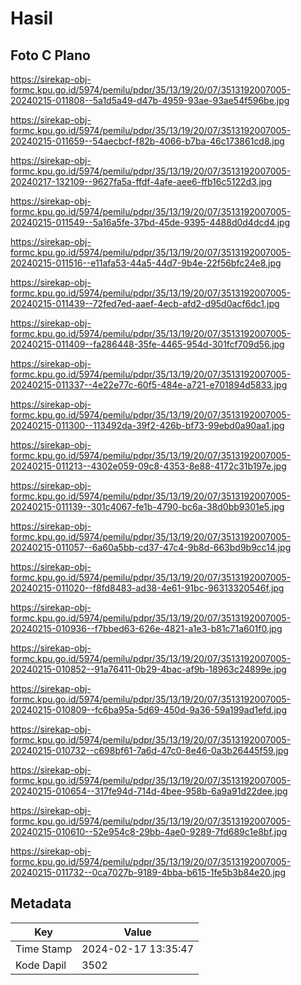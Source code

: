 # Hasil

## Foto C Plano

https://sirekap-obj-formc.kpu.go.id/5974/pemilu/pdpr/35/13/19/20/07/3513192007005-20240215-011808--5a1d5a49-d47b-4959-93ae-93ae54f596be.jpg

https://sirekap-obj-formc.kpu.go.id/5974/pemilu/pdpr/35/13/19/20/07/3513192007005-20240215-011659--54aecbcf-f82b-4066-b7ba-46c173861cd8.jpg

https://sirekap-obj-formc.kpu.go.id/5974/pemilu/pdpr/35/13/19/20/07/3513192007005-20240217-132109--9627fa5a-ffdf-4afe-aee6-ffb16c5122d3.jpg

https://sirekap-obj-formc.kpu.go.id/5974/pemilu/pdpr/35/13/19/20/07/3513192007005-20240215-011549--5a16a5fe-37bd-45de-9395-4488d0d4dcd4.jpg

https://sirekap-obj-formc.kpu.go.id/5974/pemilu/pdpr/35/13/19/20/07/3513192007005-20240215-011516--e11afa53-44a5-44d7-9b4e-22f56bfc24e8.jpg

https://sirekap-obj-formc.kpu.go.id/5974/pemilu/pdpr/35/13/19/20/07/3513192007005-20240215-011439--72fed7ed-aaef-4ecb-afd2-d95d0acf6dc1.jpg

https://sirekap-obj-formc.kpu.go.id/5974/pemilu/pdpr/35/13/19/20/07/3513192007005-20240215-011409--fa286448-35fe-4465-954d-301fcf709d56.jpg

https://sirekap-obj-formc.kpu.go.id/5974/pemilu/pdpr/35/13/19/20/07/3513192007005-20240215-011337--4e22e77c-60f5-484e-a721-e701894d5833.jpg

https://sirekap-obj-formc.kpu.go.id/5974/pemilu/pdpr/35/13/19/20/07/3513192007005-20240215-011300--113492da-39f2-426b-bf73-99ebd0a90aa1.jpg

https://sirekap-obj-formc.kpu.go.id/5974/pemilu/pdpr/35/13/19/20/07/3513192007005-20240215-011213--4302e059-09c8-4353-8e88-4172c31b197e.jpg

https://sirekap-obj-formc.kpu.go.id/5974/pemilu/pdpr/35/13/19/20/07/3513192007005-20240215-011139--301c4067-fe1b-4790-bc6a-38d0bb9301e5.jpg

https://sirekap-obj-formc.kpu.go.id/5974/pemilu/pdpr/35/13/19/20/07/3513192007005-20240215-011057--6a60a5bb-cd37-47c4-9b8d-663bd9b9cc14.jpg

https://sirekap-obj-formc.kpu.go.id/5974/pemilu/pdpr/35/13/19/20/07/3513192007005-20240215-011020--f8fd8483-ad38-4e61-91bc-96313320546f.jpg

https://sirekap-obj-formc.kpu.go.id/5974/pemilu/pdpr/35/13/19/20/07/3513192007005-20240215-010936--f7bbed63-626e-4821-a1e3-b81c71a601f0.jpg

https://sirekap-obj-formc.kpu.go.id/5974/pemilu/pdpr/35/13/19/20/07/3513192007005-20240215-010852--91a76411-0b29-4bac-af9b-18963c24899e.jpg

https://sirekap-obj-formc.kpu.go.id/5974/pemilu/pdpr/35/13/19/20/07/3513192007005-20240215-010809--fc6ba95a-5d69-450d-9a36-59a199ad1efd.jpg

https://sirekap-obj-formc.kpu.go.id/5974/pemilu/pdpr/35/13/19/20/07/3513192007005-20240215-010732--c698bf61-7a6d-47c0-8e46-0a3b26445f59.jpg

https://sirekap-obj-formc.kpu.go.id/5974/pemilu/pdpr/35/13/19/20/07/3513192007005-20240215-010654--317fe94d-714d-4bee-958b-6a9a91d22dee.jpg

https://sirekap-obj-formc.kpu.go.id/5974/pemilu/pdpr/35/13/19/20/07/3513192007005-20240215-010610--52e954c8-29bb-4ae0-9289-7fd689c1e8bf.jpg

https://sirekap-obj-formc.kpu.go.id/5974/pemilu/pdpr/35/13/19/20/07/3513192007005-20240215-011732--0ca7027b-9189-4bba-b615-1fe5b3b84e20.jpg


## Metadata

| Key        | Value               |
| ---------- | ------------------- |
| Time Stamp | 2024-02-17 13:35:47 |
| Kode Dapil | 3502                |



